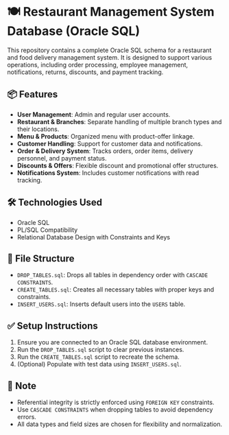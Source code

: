 # 🍽️ Restaurant Management System Database (Oracle SQL)

This repository contains a complete Oracle SQL schema for a restaurant and food delivery management system. It is designed to support various operations, including order processing, employee management, notifications, returns, discounts, and payment tracking.

## 📦 Features

- **User Management**: Admin and regular user accounts.
- **Restaurant & Branches**: Separate handling of multiple branch types and their locations.
- **Menu & Products**: Organized menu with product-offer linkage.
- **Customer Handling**: Support for customer data and notifications.
- **Order & Delivery System**: Tracks orders, order items, delivery personnel, and payment status.
- **Discounts & Offers**: Flexible discount and promotional offer structures.
- **Notifications System**: Includes customer notifications with read tracking.

## 🛠️ Technologies Used

- Oracle SQL
- PL/SQL Compatibility
- Relational Database Design with Constraints and Keys

## 📁 File Structure

- `DROP_TABLES.sql`: Drops all tables in dependency order with `CASCADE CONSTRAINTS`.
- `CREATE_TABLES.sql`: Creates all necessary tables with proper keys and constraints.
- `INSERT_USERS.sql`: Inserts default users into the `USERS` table.

## ✅ Setup Instructions

1. Ensure you are connected to an Oracle SQL database environment.
2. Run the `DROP_TABLES.sql` script to clear previous instances.
3. Run the `CREATE_TABLES.sql` script to recreate the schema.
4. (Optional) Populate with test data using `INSERT_USERS.sql`.

## 📌 Note

- Referential integrity is strictly enforced using `FOREIGN KEY` constraints.
- Use `CASCADE CONSTRAINTS` when dropping tables to avoid dependency errors.
- All data types and field sizes are chosen for flexibility and normalization.


